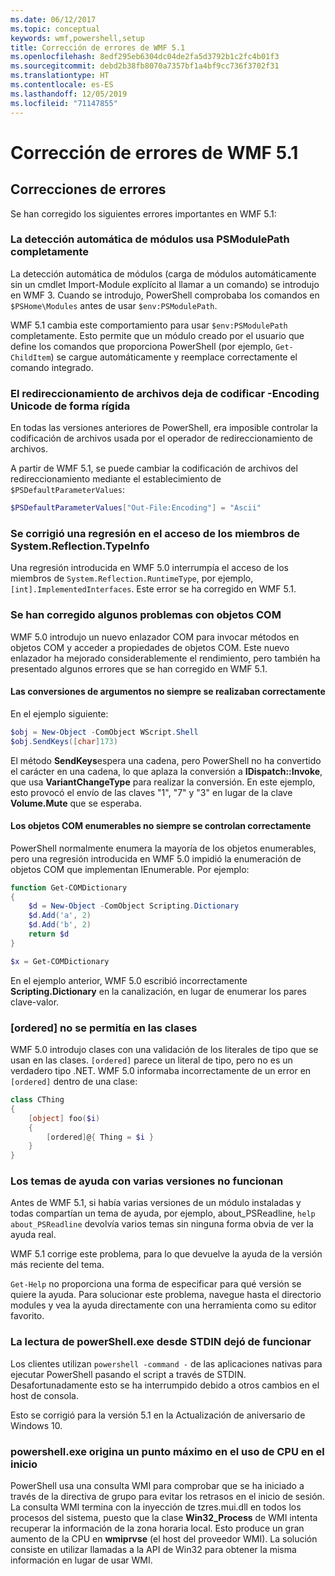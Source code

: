 ```yaml
---
ms.date: 06/12/2017
ms.topic: conceptual
keywords: wmf,powershell,setup
title: Corrección de errores de WMF 5.1
ms.openlocfilehash: 8edf295eb6304dc04de2fa5d3792b1c2fc4b01f3
ms.sourcegitcommit: debd2b38fb8070a7357bf1a4bf9cc736f3702f31
ms.translationtype: HT
ms.contentlocale: es-ES
ms.lasthandoff: 12/05/2019
ms.locfileid: "71147855"
---
```

# <a name="bug-fixes-in-wmf-51"></a>Corrección de errores de WMF 5.1

## <a name="bug-fixes"></a>Correcciones de errores

Se han corregido los siguientes errores importantes en WMF 5.1:

### <a name="module-auto-discovery-fully-honors-psmodulepath"></a>La detección automática de módulos usa PSModulePath completamente

La detección automática de módulos (carga de módulos automáticamente sin un cmdlet Import-Module explícito al llamar a un comando) se introdujo en WMF 3. Cuando se introdujo, PowerShell comprobaba los comandos en `$PSHome\Modules` antes de usar `$env:PSModulePath`.

WMF 5.1 cambia este comportamiento para usar `$env:PSModulePath` completamente. Esto permite que un módulo creado por el usuario que define los comandos que proporciona PowerShell (por ejemplo, `Get-ChildItem`) se cargue automáticamente y reemplace correctamente el comando integrado.

### <a name="file-redirection-no-longer-hard-codes--encoding-unicode"></a>El redireccionamiento de archivos deja de codificar -Encoding Unicode de forma rígida

En todas las versiones anteriores de PowerShell, era imposible controlar la codificación de archivos usada por el operador de redireccionamiento de archivos.

A partir de WMF 5.1, se puede cambiar la codificación de archivos del redireccionamiento mediante el establecimiento de `$PSDefaultParameterValues`:

```powershell
$PSDefaultParameterValues["Out-File:Encoding"] = "Ascii"
```

### <a name="fixed-a-regression-in-accessing-members-of-systemreflectiontypeinfo"></a>Se corrigió una regresión en el acceso de los miembros de System.Reflection.TypeInfo

Una regresión introducida en WMF 5.0 interrumpía el acceso de los miembros de `System.Reflection.RuntimeType`, por ejemplo, `[int].ImplementedInterfaces`. Este error se ha corregido en WMF 5.1.

### <a name="fixed-some-issues-with-com-objects"></a>Se han corregido algunos problemas con objetos COM

WMF 5.0 introdujo un nuevo enlazador COM para invocar métodos en objetos COM y acceder a propiedades de objetos COM. Este nuevo enlazador ha mejorado considerablemente el rendimiento, pero también ha presentado algunos errores que se han corregido en WMF 5.1.

#### <a name="argument-conversions-were-not-always-performed-correctly"></a>Las conversiones de argumentos no siempre se realizaban correctamente

En el ejemplo siguiente:

```powershell
$obj = New-Object -ComObject WScript.Shell
$obj.SendKeys([char]173)
```

El método **SendKeys**espera una cadena, pero PowerShell no ha convertido el carácter en una cadena, lo que aplaza la conversión a **IDispatch::Invoke**, que usa **VariantChangeType** para realizar la conversión. En este ejemplo, esto provocó el envío de las claves "1", "7" y "3" en lugar de la clave **Volume.Mute** que se esperaba.

#### <a name="enumerable-com-objects-not-always-handled-correctly"></a>Los objetos COM enumerables no siempre se controlan correctamente

PowerShell normalmente enumera la mayoría de los objetos enumerables, pero una regresión introducida en WMF 5.0 impidió la enumeración de objetos COM que implementan IEnumerable. Por ejemplo:

```powershell
function Get-COMDictionary
{
    $d = New-Object -ComObject Scripting.Dictionary
    $d.Add('a', 2)
    $d.Add('b', 2)
    return $d
}

$x = Get-COMDictionary
```

En el ejemplo anterior, WMF 5.0 escribió incorrectamente **Scripting.Dictionary** en la canalización, en lugar de enumerar los pares clave-valor.

### <a name="ordered-was-not-allowed-inside-classes"></a>[ordered] no se permitía en las clases

WMF 5.0 introdujo clases con una validación de los literales de tipo que se usan en las clases. `[ordered]` parece un literal de tipo, pero no es un verdadero tipo .NET. WMF 5.0 informaba incorrectamente de un error en `[ordered]` dentro de una clase:

```powershell
class CThing
{
    [object] foo($i)
    {
        [ordered]@{ Thing = $i }
    }
}
```

### <a name="help-on-about-topics-with-multiple-versions-does-not-work"></a>Los temas de ayuda con varias versiones no funcionan

Antes de WMF 5.1, si había varias versiones de un módulo instaladas y todas compartían un tema de ayuda, por ejemplo, about_PSReadline, `help about_PSReadline` devolvía varios temas sin ninguna forma obvia de ver la ayuda real.

WMF 5.1 corrige este problema, para lo que devuelve la ayuda de la versión más reciente del tema.

`Get-Help` no proporciona una forma de especificar para qué versión se quiere la ayuda. Para solucionar este problema, navegue hasta el directorio modules y vea la ayuda directamente con una herramienta como su editor favorito.

### <a name="powershellexe-reading-from-stdin-stopped-working"></a>La lectura de powerShell.exe desde STDIN dejó de funcionar

Los clientes utilizan `powershell -command -` de las aplicaciones nativas para ejecutar PowerShell pasando el script a través de STDIN. Desafortunadamente esto se ha interrumpido debido a otros cambios en el host de consola.

Esto se corrigió para la versión 5.1 en la Actualización de aniversario de Windows 10.

### <a name="powershellexe-creates-spike-in-cpu-usage-on-startup"></a>powershell.exe origina un punto máximo en el uso de CPU en el inicio

PowerShell usa una consulta WMI para comprobar que se ha iniciado a través de la directiva de grupo para evitar los retrasos en el inicio de sesión. La consulta WMI termina con la inyección de tzres.mui.dll en todos los procesos del sistema, puesto que la clase **Win32_Process** de WMI intenta recuperar la información de la zona horaria local. Esto produce un gran aumento de la CPU en **wmiprvse** (el host del proveedor WMI). La solución consiste en utilizar llamadas a la API de Win32 para obtener la misma información en lugar de usar WMI.
